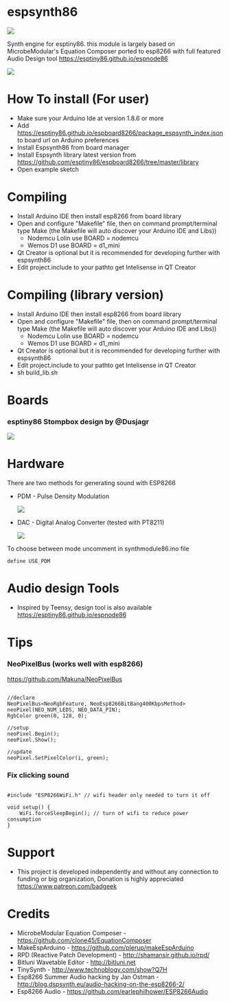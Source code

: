 # espsynth86

![](https://i.imgur.com/vtGG80q.png)

Synth engine for esptiny86. this module is largely based on MicrobeModular's Equation Composer ported to esp8266 with full featured Audio Design tool https://esptiny86.github.io/espnode86

![](https://i.imgur.com/olUcqB0.png)

# How To install (For user)

* Make sure your Arduino Ide at version 1.8.6 or more
* Add https://esptiny86.github.io/espboard8266/package_espsynth_index.json to board url on Arduino preferences
* Install Espsynth86 from board manager
* Install Espsynth library latest version from https://github.com/esptiny86/espboard8266/tree/master/library
* Open example sketch

# Compiling

* Install Arduino IDE then install esp8266 from board library
* Open and configure "Makefile" file, then on command prompt/terminal type Make (the Makefile will auto discover your Arduino IDE and Libs))
    - Nodemcu Lolin use BOARD = nodemcu
    - Wemos D1 use BOARD = d1_mini
* Qt Creator is optional but it is recommended for developing further with espsynth86
* Edit project.include to your pathto get Intelisense in QT Creator

# Compiling (library version)

* Install Arduino IDE then install esp8266 from board library
* Open and configure "Makefile" file, then on command prompt/terminal type Make (the Makefile will auto discover your Arduino IDE and Libs))
    - Nodemcu Lolin use BOARD = nodemcu
    - Wemos D1 use BOARD = d1_mini
* Qt Creator is optional but it is recommended for developing further with espsynth86
* Edit project.include to your pathto get Intelisense in QT Creator
* sh build_lib.sh

# Boards

### esptiny86 Stompbox design by @Dusjagr

![](https://i.imgur.com/BZcPQyX.png)

# Hardware

There are two methods for generating sound with ESP8266

* PDM - Pulse Density Modulation

  ![](https://janostman.files.wordpress.com/2017/07/pdm-lpf.jpg?w=525)

* DAC - Digital Analog Converter (tested with PT8211)

  ![](https://i.imgur.com/83EcOqN.png)

To choose between mode uncomment in synthmodule86.ino file

```
define USE_PDM
```

# Audio design Tools

* Inspired by Teensy, design tool is also available https://esptiny86.github.io/espnode86

# Tips

### NeoPixelBus (works well with esp8266)

https://github.com/Makuna/NeoPixelBus

```

//declare
NeoPixelBus<NeoRgbFeature, NeoEsp8266BitBang400KbpsMethod> neoPixel(NEO_NUM_LEDS, NEO_DATA_PIN);
RgbColor green(0, 128, 0);

//setup
neoPixel.Begin();
neoPixel.Show();

//update
neoPixel.SetPixelColor(i, green);

```

### Fix clicking sound

```

#include "ESP8266WiFi.h" // wifi header only needed to turn it off

void setup() {
    WiFi.forceSleepBegin(); // turn of wifi to reduce power consumption
}

```

# Support

* This project is developed independently and without any connection to funding or big organization, Donation is highly appreciated https://www.patreon.com/badgeek

# Credits

* MicrobeModular Equation Composer - https://github.com/clone45/EquationComposer
* MakeEspArduino - https://github.com/plerup/makeEspArduino
* RPD (Reactive Patch Development) - http://shamansir.github.io/rpd/
* Bitluni Wavetable Editor - http://bitluni.net
* TinySynth - http://www.technoblogy.com/show?Q7H
* Esp8266 Summer Audio hacking by Jan Ostman - http://blog.dspsynth.eu/audio-hacking-on-the-esp8266-2/
* Esp8266 Audio - https://github.com/earlephilhower/ESP8266Audio
